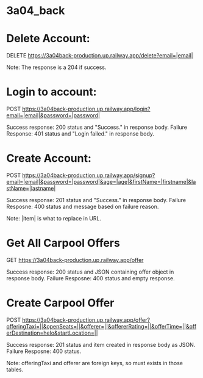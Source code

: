 # 3a04_back

# Delete Account:
DELETE https://3a04back-production.up.railway.app/delete?email=|email|

Note: The response is a 204 if success.

# Login to account:
POST https://3a04back-production.up.railway.app/login?email=|email|&password=|password|

Success response: 200 status and "Success." in response body.
Failure Response: 401 status and "Login failed." in response body.

# Create Account:
POST https://3a04back-production.up.railway.app/signup?email=|email|&password=|password|&age=|age|&firstName=|firstname|&lastName=|lastname|

Success response: 201 status and "Success." in response body.
Failure Resposne: 400 status and message based on failure reason.

Note: |item| is what to replace in URL.

# Get All Carpool Offers
GET https://3a04back-production.up.railway.app/offer

Success response: 200 status and JSON containing offer object in response body.
Failure Resposne: 400 status and empty response.

# Create Carpool Offer
POST https://3a04back-production.up.railway.app/offer?offeringTaxi=||&openSeats=||&offerer=||&offererRating=||&offerTime=||&offerDestination=helo&startLocation=||

Success response: 201 status and item created in response body as JSON.
Failure Resposne: 400 status.

Note: offeringTaxi and offerer are foreign keys, so must exists in those tables.
